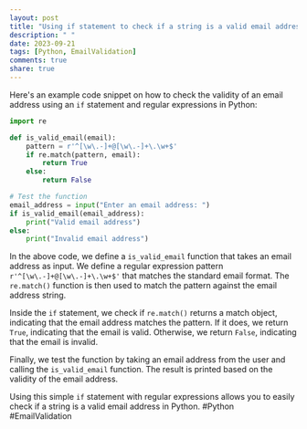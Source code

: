 ```yaml
---
layout: post
title: "Using if statement to check if a string is a valid email address in Python"
description: " "
date: 2023-09-21
tags: [Python, EmailValidation]
comments: true
share: true
---
```


Here's an example code snippet on how to check the validity of an email address using an `if` statement and regular expressions in Python:

```python
import re

def is_valid_email(email):
    pattern = r'^[\w\.-]+@[\w\.-]+\.\w+$'
    if re.match(pattern, email):
        return True
    else:
        return False

# Test the function
email_address = input("Enter an email address: ")
if is_valid_email(email_address):
    print("Valid email address")
else:
    print("Invalid email address")
```

In the above code, we define a `is_valid_email` function that takes an email address as input. We define a regular expression pattern `r'^[\w\.-]+@[\w\.-]+\.\w+$'` that matches the standard email format. The `re.match()` function is then used to match the pattern against the email address string.

Inside the `if` statement, we check if `re.match()` returns a match object, indicating that the email address matches the pattern. If it does, we return `True`, indicating that the email is valid. Otherwise, we return `False`, indicating that the email is invalid.

Finally, we test the function by taking an email address from the user and calling the `is_valid_email` function. The result is printed based on the validity of the email address.

Using this simple `if` statement with regular expressions allows you to easily check if a string is a valid email address in Python. #Python #EmailValidation